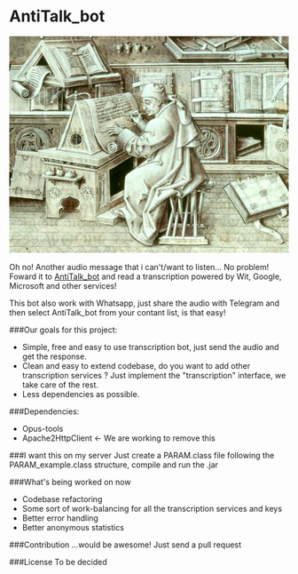 # AntiTalk_bot 

![AntiTalk_bot](https://raw.githubusercontent.com/alessandro308/Speech2Text-Telegram-Bot/master/escribano.jpg)

Oh no! Another audio message that i can't/want to listen...
No problem! Foward it to [AntiTalk_bot](https://telegram.me/AntiTalk_bot) and read a transcription powered by Wit, Google, Microsoft and other services!

This bot also work with Whatsapp, just share the audio with Telegram and then select AntiTalk_bot from your contant list, is that easy!

###Our goals for this project:
- Simple, free and easy to use transcription bot, just send the audio and get the response.
- Clean and easy to extend codebase, do you want to add other transcription services ? Just implement the "transcription" interface, we take care of the rest.
- Less dependencies as possible.

###Dependencies:
- Opus-tools
- Apache2HttpClient <- We are working to remove this

###I want this on my server
Just create a PARAM.class file following the PARAM_example.class structure, compile and run the .jar

###What's being worked on now
- Codebase refactoring
- Some sort of work-balancing for all the transcription services and keys
- Better error handling
- Better anonymous statistics

###Contribution
...would be awesome! Just send a pull request

###License
To be decided
